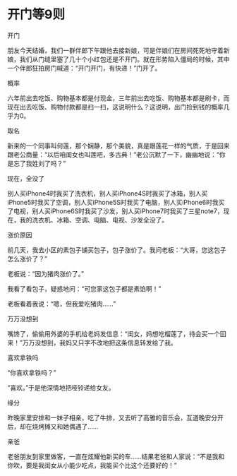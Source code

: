# 开门等9则

开门 

朋友今天结婚，我们一群伴郎下午跟他去接新娘，可是伴娘们在房间死死地守着新娘，我们从门缝里塞了几十个小红包还是不开门。就在形势陷入僵局的时候，其中一个伴郎狂拍房门喊道：“开门开门，有快递！”门开了。 

概率 

六年前出去吃饭、购物基本都是付现金，三年前出去吃饭、购物基本都是刷卡，而现在出去吃饭、购物付款都是扫一扫，这说明什么？这说明，出门捡到钱的概率几乎为0。 

取名 

新来的一个同事叫何莲，那个娴静，那个美貌，真是跟莲花一样的气质，于是回来跟老公商量：“以后咱闺女也叫莲吧，多古典！”老公沉默了一下，幽幽地说：“你是忘了我姓刘了吗？” 

现在，全没了 

别人买iPhone4时我买了洗衣机，别人买iPhone4S时我买了冰箱，别人买iPhone5时我买了空调，别人买iPhone5S时我买了电脑，别人买iPhone6时我买了电视，别人买iPhone6S时我买了沙发，别人买iPhone7时我买了三星note7，现在，我的洗衣机、冰箱、空调、电脑、电视、沙发全没了。 

涨价原因 

前几天，我去小区的素包子铺买包子，包子涨价了。我问老板：“大哥，您这包子怎么涨价了？” 

老板说：“因为猪肉涨价了。” 

我看了看包子，疑惑地问：“可您家这包子都是素馅啊！” 

老板看着我说：“嗯，但我爱吃猪肉……” 

万万没想到 

嘴馋了，偷偷用外婆的手机给老妈发信息：“闺女，妈想吃榴莲了，待会买一个回来！”万万没想到，我妈又只字不改地把这条信息转发给了我。 

喜欢拿铁吗 

“你喜欢拿铁吗？” 

“喜欢。”于是他深情地把哑铃递给女友。 

缘分 

昨晚家里安排和一妹子相亲，吃了牛排，又去听了高雅的音乐会，互道晚安分开后，却在烧烤摊又和她偶遇了…… 

亲爸 

老爸朋友到家里做客，一直在炫耀他新买的车……结果老爸和人家说：“不是我和你吹，要是我闺女从小能少吃点，我能买个比这个还要好的！”
